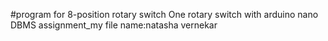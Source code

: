 #program for 8-position rotary switch 
One rotary switch with arduino nano 
DBMS assignment_my file
name:natasha vernekar
